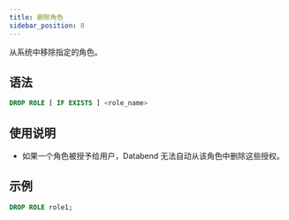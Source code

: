 ```yaml
---
title: 删除角色
sidebar_position: 8
---
```


从系统中移除指定的角色。

## 语法

```sql
DROP ROLE [ IF EXISTS ] <role_name>
```

## 使用说明

- 如果一个角色被授予给用户，Databend 无法自动从该角色中删除这些授权。

## 示例

```sql
DROP ROLE role1;
```
